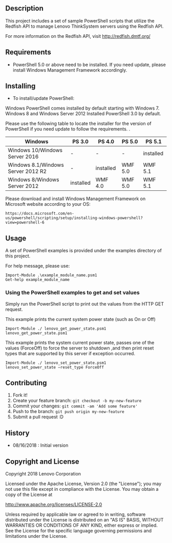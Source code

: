 ## Description


This project includes a set of sample PowerShell scripts that utilize the Redfish API to manage Lenovo ThinkSystem servers using the Redfish API.

For more information on the Redfish API, visit http://redfish.dmtf.org/

## Requirements

* PowerShell 5.0 or above need to be installed. If you need update, please install Windows Management Framework accordingly. 

## Installing

* To install/update PowerShell:

Windows PowerShell comes installed by default starting with Windows 7. Windows 8 and Windows Server 2012 Installed PowerShell 3.0 by default.

Please use the following table to locate the installer for the version of PowerShell if you need update to follow the requirements.
.

| Windows                            | PS 3.0    | PS 4.0    | PS 5.0  | PS 5.1    |
| ---------------------------------- | --------- | --------- | ------- | --------- |
| Windows 10/Windows Server 2016     | -         | -         | -       | installed |
| Windows 8.1/Windows Server 2012 R2 | -         | installed | WMF 5.0 | WMF 5.1   |
| Windows 8/Windows Server 2012      | installed | WMF 4.0   | WMF 5.0 | WMF 5.1   |

Please download and install Windows Management Framework on Microsoft website according to your OS:

    https://docs.microsoft.com/en-us/powershell/scripting/setup/installing-windows-powershell?view=powershell-6

## Usage

A set of PowerShell examples is provided under the examples directory of this project. 

For help message, please use:

```
Import-Module .\example_module_name.psm1
Get-help example_module_name
```

### Using the PowerShell examples to get and set values


Simply run the PowerShell script to print out the values from the HTTP GET request.

This example prints the current system power state (such as On or Off)

```
Import-Module ./ lenovo_get_power_state.psm1
lenovo_get_power_state.psm1
```

This example prints the system current power state, passes one of the values (ForceOff) to force the server to shutdown ,and then print reset types that are supported by this server if exception occurred.

```
Import-Module ./ lenovo_set_power_state.psm1
lenovo_set_power_state –reset_type ForceOff
```

## Contributing

1. Fork it!
2. Create your feature branch: `git checkout -b my-new-feature`
3. Commit your changes: `git commit -am 'Add some feature'`
4. Push to the branch: `git push origin my-new-feature`
5. Submit a pull request :D

## History

* 08/16/2018 : Initial version

## Copyright and License

Copyright 2018 Lenovo Corporation

Licensed under the Apache License, Version 2.0 (the "License"); you may not use this file except in compliance with the License. You may obtain a copy of the License at

http://www.apache.org/licenses/LICENSE-2.0

Unless required by applicable law or agreed to in writing, software distributed under the License is distributed on an "AS IS" BASIS, WITHOUT WARRANTIES OR CONDITIONS OF ANY KIND, either express or implied. See the License for the specific language governing permissions and limitations under the License.
